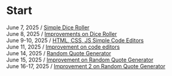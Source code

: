 # Start
June 7, 2025 / [Simple Dice Roller](20250607-dice-roller) <br/>
June 8, 2025 / [Improvements on Dice Roller](20250607-dice-roller/dice-roller-improved) <br/>
June 9-10, 2025 / [HTML, CSS, JS Simple Code Editors](20250609-code-editor) <br/>
June 11, 2025 / [Improvement on code editors](20250609-code-editor/code-editor-improved) <br/>
June 14, 2025 / [Random Quote Generator](20250614-random-quote-generator) <br/>
June 15, 2025 / [Improvement on Random Quote Generator](20250614-random-quote-generator/20250614-random-quote-generator-improved) <br/>
June 16-17, 2025 / [Improvement 2 on Random Quote Generator](20250614-random-quote-generator/20250614-random-quote-generator-improved-2) <br/>

